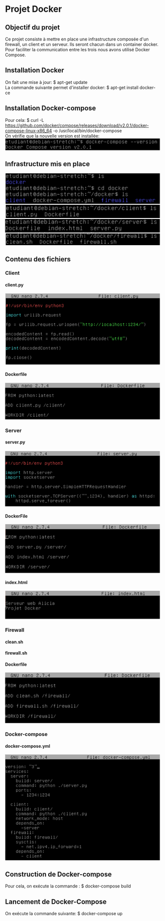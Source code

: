# Projet Docker
## Objectif du projet
Ce projet consiste à mettre en place une infrastructure composée d'un firewall, un client et un serveur. Ils seront chacun dans un container docker. Pour faciliter la communication entre les trois nous avons utilisé Docker Compose.

## Installation Docker
On fait une mise à jour: $ apt-get update  
La commande suivante permet d'installer docker: $ apt-get install docker-ce

## Installation Docker-compose
Pour cela: $ curl -L https://github.com/docker/compose/releases/download/v2.0.1/docker-compose-linux-x86_64 -o /usr/local/bin/docker-compose  
On vérifie que la nouvelle version est installée: 
![image](version_docker.png)

## Infrastructure mis en place

![image](infrastructure_11.png)
![image](infrastructure_2.png)
![image](infrastructure_3.png)
![image](infrastructure_4.png)

## Contenu des fichiers

### Client
#### client.py
![image](client1_py.png)
#### Dockerfile
![image](Dockerfile_client.png)

### Server
#### server.py
![image](server_py.png)
#### DockerFile
![image](Dockerfile_server.png)
#### index.html
![image](index_html.png)

### Firewall
#### clean.sh
#### firewall.sh
#### Dockerfile
![image](Dockerfile_firewall.png)

### Docker-compose
#### docker-compose.yml
![image](docker_compose_yml.png)

## Construction de Docker-compose 
Pour cela, on exécute la commande : $ docker-compose build

## Lancement de Docker-Compose
On exécute la commande suivante: $ docker-compose up
